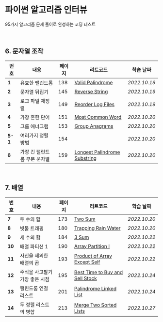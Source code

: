 # 파이썬 알고리즘 인터뷰
95가지 알고리즘 문제 풀이로 완성하는 코딩 테스트
<br><br><br>

## 6. 문자열 조작

|번호|내용|페이지|리트코드|학습 날짜|
|---|---|---|---|---|
|**1**|유효한 팰린드롬|138|[Valid Palindrome](https://leetcode.com/problems/valid-palindrome)|*2022.10.19*|
|**2**|문자열 뒤집기|145|[Reverse String](https://leetcode.com/problems/reverse-stringpalindrome)|*2022.10.19*|
|**3**|로그 파일 재정렬|149|[Reorder Log Files](https://leetcode.com/problems/reorder-data-in-log-files)|*2022.10.19*|
|**4**|가장 흔한 단어|151|[Most Common Word](https://leetcode.com/problems/most-common-word)|*2022.10.20*|
|**5**|그룹 애너그램|153|[Group Anagrams](https://leetcode.com/problems/group-anagrams)|*2022.10.20*|
|**5-1**|여러가지 정렬 방법|154||*2022.10.20*|
|**6**|가장 긴 팰린드롬 부분 문자열|159|[Longest Palindrome Substring](https://leetcode.com/longest-palindromic-substring)|*2022.10.20*|

<br>

## 7. 배열

|번호|내용|페이지|리트코드|학습 날짜|
|---|---|---|---|---|
|**7**|두 수의 합|173|[Two Sum](https://leetcode.com/problems/two-sum)|*2022.10.20*|
|**8**|빗물 트래핑|180|[Trapping Rain Water](https://leetcode.com/problems/trapping-rain-water)|*2022.10.20*|
|**9**|세 수의 합|184|[3 Sum](https://leetcode.com/problems/3sum)|*2022.10.22*|
|**10**|배열 파티션 1|190|[Array Partition I](https://leetcode.com/problems/array-partition-i)|*2022.10.22*|
|**11**|자신을 제외한 배열의 곱|193|[Product of Array Except Self](https://leetcode.com/problems/product-of-array-except-self)|*2022.10.22*|
|**12**|주식을 사고팔기 가장 좋은 시점|195|[Best Time to Buy and Sell Stock](https://leetcode.com/problems/best-time-to-buy-and-sell-stock)|*2022.10.24*|
|**13**|팰린드롬 연결 리스트|201|[Palindrome Linked List](https://leetcode.com/problems/palindrome-linked-list)|*2022.10.24*|
|**14**|두 정렬 리스트의 병합|213|[Merge Two Sorted Lists](https://leetcode.com/problems/merge-two-sorted-lists)|*2022.10.27*|
